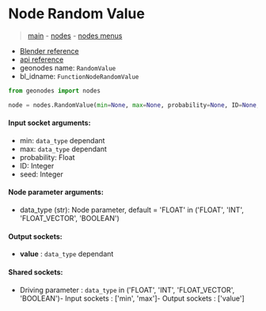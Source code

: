 # Node Random Value

> [main](../structure.md) - [nodes](nodes.md) - [nodes menus](nodes_menus.md)

- [Blender reference](https://docs.blender.org/manual/en/latest/modeling/geometry_nodes/utilities/random_value.html)
- [api reference](https://docs.blender.org/api/current/bpy.types.FunctionNodeRandomValue.html)
- geonodes name: `RandomValue`
- bl_idname: `FunctionNodeRandomValue`

```python
from geonodes import nodes

node = nodes.RandomValue(min=None, max=None, probability=None, ID=None, seed=None, data_type='FLOAT')
```

#### Input socket arguments:

- min: `data_type` dependant
- max: `data_type` dependant
- probability: Float
- ID: Integer
- seed: Integer

#### Node parameter arguments:

- data_type (str): Node parameter, default = 'FLOAT' in ('FLOAT', 'INT', 'FLOAT_VECTOR', 'BOOLEAN')

#### Output sockets:

- **value** : ``data_type`` dependant

#### Shared sockets:

- Driving parameter : ``data_type`` in ('FLOAT', 'INT', 'FLOAT_VECTOR', 'BOOLEAN')- Input sockets  : ['min', 'max']- Output sockets : ['value']